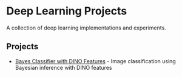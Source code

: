 # Deep Learning Projects

A collection of deep learning implementations and experiments.

## Projects

- [Bayes Classifier with DINO Features](./bayes-classifier/) - Image classification using Bayesian inference with DINO features
